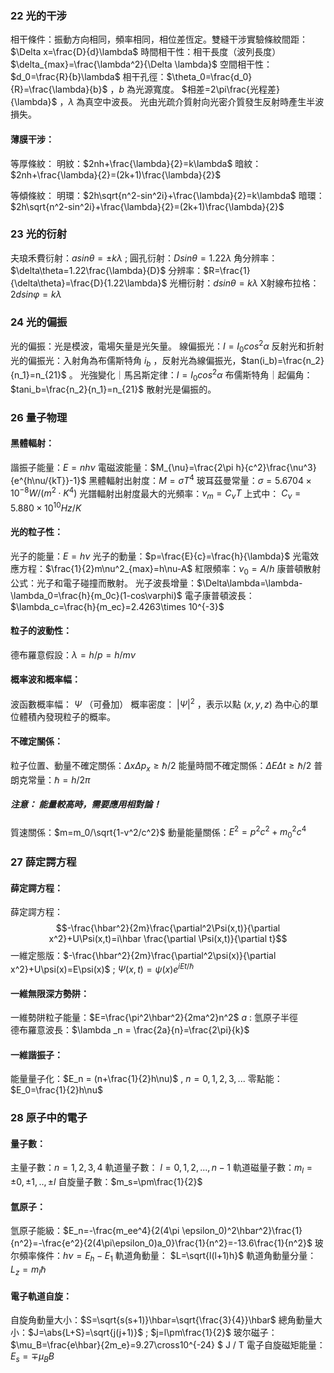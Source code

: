 ### 22 光的干涉

相干條件：振動方向相同，頻率相同，相位差恆定。雙縫干涉實驗條紋間距：$\Delta x=\frac{D}{d}\lambda$ 
時間相干性：相干長度（波列長度）$\delta_{max}=\frac{\lambda^2}{\Delta \lambda}$ 
空間相干性：$d_0=\frac{R}{b}\lambda$ 
相干孔徑：$\theta_0=\frac{d_0}{R}=\frac{\lambda}{b}$ ，$b$ 為光源寬度。 
$相差=2\pi\frac{光程差}{\lambda}$ ，$\lambda$ 為真空中波長。
光由光疏介質射向光密介質發生反射時產生半波損失。

#### 薄膜干涉：

等厚條紋：
明紋：$2nh+\frac{\lambda}{2}=k\lambda$ 
暗紋：$2nh+\frac{\lambda}{2}=(2k+1)\frac{\lambda}{2}$ 

等傾條紋：
明環：$2h\sqrt{n^2-sin^2i}+\frac{\lambda}{2}=k\lambda$ 
暗環：$2h\sqrt{n^2-sin^2i}+\frac{\lambda}{2}=(2k+1)\frac{\lambda}{2}$ 

### 23 光的衍射

夫琅禾費衍射：$asin\theta=\pm k\lambda$  ;
圓孔衍射：$Dsin\theta=1.22\lambda$
角分辨率：$\delta\theta=1.22\frac{\lambda}{D}$
分辨率：$R=\frac{1}{\delta\theta}=\frac{D}{1.22\lambda}$
光柵衍射：$dsin\theta = k\lambda$
X射線布拉格：$2dsin\varphi =k\lambda$

### 24 光的偏振

光的偏振：光是模波，電場矢量是光矢量。
線偏振光：$I=I_0cos^2\alpha$ 
反射光和折射光的偏振光：入射角為布儒斯特角 $i_b$ ，反射光為線偏振光，$tan(i_b)=\frac{n_2}{n_1}=n_{21}$ 。
光強變化｜馬呂斯定律：$I=I_0cos^2\alpha$
布儒斯特角｜起偏角：$tani_b=\frac{n_2}{n_1}=n_{21}$
散射光是偏振的。

### 26 量子物理

#### 黑體輻射：

諧振子能量：$E=nh\nu$ 
電磁波能量：$M_{\nu}=\frac{2\pi h}{c^2}\frac{\nu^3}{e^{h\nu/{kT}}-1}$ 
黑體輻射出射度：$M=\sigma T^4$ 
玻耳茲曼常量：$\sigma=5.6704\times10^{-8}W/(m^2\cdot K^4)$ 
光譜輻射出射度最大的光頻率：$\nu_m=C_{\nu}T$ 
上式中： $C_{\nu}=5.880\times10^{10}Hz/K$ 

#### 光的粒子性：

光子的能量：$E=h\nu$ 
光子的動量：$p=\frac{E}{c}=\frac{h}{\lambda}$ 
光電效應方程：$\frac{1}{2}m\nu^2_{max}=h\nu-A$ 
紅限頻率：$\nu_0=A/h$ 
康普頓散射公式：光子和電子碰撞而散射。
光子波長增量：$\Delta\lambda=\lambda-\lambda_0=\frac{h}{m_0c}(1-cos\varphi)$ 
電子康普頓波長：$\lambda_c=\frac{h}{m_ec}=2.4263\times 10^{-3}$ 

#### 粒子的波動性：

德布羅意假設：$\lambda=h/p=h/m\nu$ 

#### 概率波和概率幅：

波函數概率幅： $\Psi$ （可叠加） 
概率密度： $|\Psi|^2$  ，表示以點 $(x,y,z)$ 為中心的單位體積內發現粒子的概率。

#### 不確定關係：

粒子位置、動量不確定關係：$\Delta x\Delta p_x\geq\hbar/2$ 
能量時間不確定關係：$\Delta E\Delta t\geq \hbar/2$ 
普朗克常量：$\hbar=h/2\pi$ 

##### 注意： 能量較高時，需要應用相對論！

質速關係：$m=m_0/\sqrt{1-v^2/c^2}$ 
動量能量關係：$E^2=p^2c^2+m_0^2c^4$ 

### 27 薛定諤方程

#### 薛定諤方程：

薛定諤方程：$$-\frac{\hbar^2}{2m}\frac{\partial^2\Psi(x,t)}{\partial x^2}+U\Psi(x,t)=i\hbar \frac{\partial \Psi(x,t)}{\partial t}$$
一維定態版：$-\frac{\hbar^2}{2m}\frac{\partial^2\psi(x)}{\partial x^2}+U\psi(x)=E\psi(x)$ ; $\Psi(x,t)=\psi(x)e^{iEt/\hbar}$

#### 一維無限深方勢阱：

一維勢阱粒子能量：$E=\frac{\pi^2\hbar^2}{2ma^2}n^2$     $a$ : 氫原子半徑    
德布羅意波長：$\lambda _n = \frac{2a}{n}=\frac{2\pi}{k}$ 

#### 一維諧振子：

能量量子化：$E_n = (n+\frac{1}{2}h\nu)$ ,  $n=0,1,2,3,...$
零點能：$E_0=\frac{1}{2}h\nu$

### 28 原子中的電子

#### 量子數：

主量子數：$n=1,2,3,4$
軌道量子數：  $l=0,1,2,...,n-1$
軌道磁量子數：$m_l=\pm 0,\pm1,..,\pm l$
自旋量子數：$m_s=\pm\frac{1}{2}$

#### 氫原子：

氫原子能級：$E_n=-\frac{m_ee^4}{2(4\pi \epsilon_0)^2\hbar^2}\frac{1}{n^2}=-\frac{e^2}{2(4\pi\epsilon_0)a_0}\frac{1}{n^2}=-13.6\frac{1}{n^2}$
玻尔頻率條件：$h\nu=E_h-E_1$
軌道角動量： $L=\sqrt{l(l+1)h}$
軌道角動量分量：$L_z=m_l\hbar$

#### 電子軌道自旋：

自旋角動量大小：$S=\sqrt{s(s+1)}\hbar=\sqrt{\frac{3}{4}}\hbar$
總角動量大小：$J=\abs{L+S}=\sqrt{j(j+1)}$  ;  $j=l\pm\frac{1}{2}$
玻尔磁子：$\mu_B=\frac{e\hbar}{2m_e}=9.27\cross10^{-24} $ J / T
電子自旋磁矩能量：$E_s= \mp \mu_BB$



